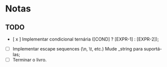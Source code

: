# Notas

## TODO
- [ x ] Implementar condicional ternária ([COND] ? [EXPR-1] : [EXPR-2]);
- [  ] Implementar escape sequences (\n, \t, etc.) Mude \_string para suportá-las;
- [  ] Terminar o livro.
